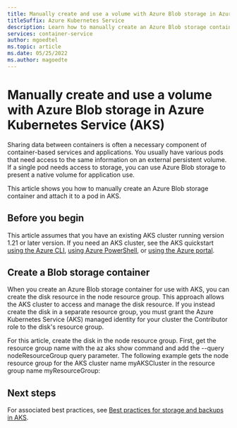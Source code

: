 ```yaml
---
title: Manually create and use a volume with Azure Blob storage in Azure Kubernetes Service (AKS)
titleSuffix: Azure Kubernetes Service
description: Learn how to manually create an Azure Blob storage container for use with pods in Azure Kubernetes Service (AKS)
services: container-service
author: mgoedtel
ms.topic: article
ms.date: 05/25/2022
ms.author: magoedte
---
```


# Manually create and use a volume with Azure Blob storage in Azure Kubernetes Service (AKS)

Sharing data between containers is often a necessary component of container-based services and applications. You usually have various pods that need access to the same information on an external persistent volume. If a single pod needs access to storage, you can use Azure Blob storage to present a native volume for application use. 

This article shows you how to manually create an Azure Blob storage container and attach it to a pod in AKS.

## Before you begin

This article assumes that you have an existing AKS cluster running version 1.21 or later version. If you need an AKS cluster, see the AKS quickstart [using the Azure CLI][aks-quickstart-cli], [using Azure PowerShell][aks-quickstart-powershell], or [using the Azure portal][aks-quickstart-portal].

## Create a Blob storage container

When you create an Azure Blob storage container for use with AKS, you can create the disk resource in the node resource group. This approach allows the AKS cluster to access and manage the disk resource. If you instead create the disk in a separate resource group, you must grant the Azure Kubernetes Service (AKS) managed identity for your cluster the Contributor role to the disk's resource group.

For this article, create the disk in the node resource group. First, get the resource group name with the az aks show command and add the --query nodeResourceGroup query parameter. The following example gets the node resource group for the AKS cluster name myAKSCluster in the resource group name myResourceGroup:
## Next steps

For associated best practices, see [Best practices for storage and backups in AKS][operator-best-practices-storage].

<!-- LINKS - external -->
[kubernetes-volumes]: https://kubernetes.io/docs/concepts/storage/volumes/
[linux-create]: ../virtual-machines/linux/tutorial-manage-vm.md
[nfs-tutorial]: https://help.ubuntu.com/community/SettingUpNFSHowTo#Pre-Installation_Setup
[aks-virtual-network]: ./configure-kubenet.md#create-an-aks-cluster-in-the-virtual-network
[peer-virtual-networks]: ../virtual-network/tutorial-connect-virtual-networks-portal.md

<!-- LINKS - internal -->
[aks-quickstart-cli]: ./learn/quick-kubernetes-deploy-cli.md
[aks-quickstart-portal]: ./learn/quick-kubernetes-deploy-portal.md
[aks-quickstart-powershell]: ./learn/quick-kubernetes-deploy-powershell.md
[operator-best-practices-storage]: operator-best-practices-storage.md
